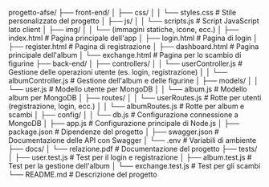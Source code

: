 progetto-afse/
├── front-end/
│   ├── css/
│   │   └── styles.css             # Stile personalizzato del progetto
│   ├── js/
│   │   └── scripts.js             # Script JavaScript lato client
│   ├── img/
│   │   └── (immagini statiche, icone, ecc.)
│   ├── index.html                 # Pagina principale dell'app 
│   ├── login.html                 # Pagina di login
│   ├── register.html              # Pagina di registrazione
│   ├── dashboard.html             # Pagina principale dell'album 
│   └── exchange.html              # Pagina per lo scambio di figurine
├── back-end/
│   ├── controllers/
│   │   └── userController.js      # Gestione delle operazioni utente (es. login, registrazione)
│   │   └── albumController.js     # Gestione dell'album e delle figurine
│   ├── models/
│   │   └── user.js                # Modello utente per MongoDB
│   │   └── album.js               # Modello album per MongoDB
│   ├── routes/
│   │   └── userRoutes.js          # Rotte per utenti (registrazione, login, ecc.)
│   │   └── albumRoutes.js         # Rotte per album e scambi
│   ├── config/
│   │   └── db.js                  # Configurazione connessione a MongoDB
│   ├── app.js                     # Configurazione principale di Node.js
│   ├── package.json               # Dipendenze del progetto
│   ├── swagger.json               # Documentazione delle API con Swagger
│   └── .env                       # Variabili di ambiente
├── docs/
│   └── relazione.pdf              # Documentazione del progetto
├── tests/
│   ├── user.test.js               # Test per il login e registrazione
│   ├── album.test.js              # Test per la gestione dell'album
│   └── exchange.test.js           # Test per gli scambi
└── README.md                      # Descrizione del progetto
